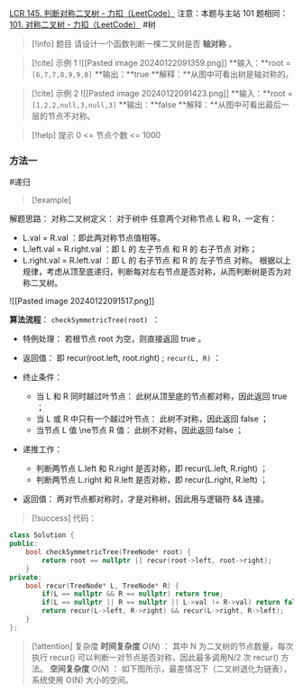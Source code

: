 [LCR 145. 判断对称二叉树 - 力扣（LeetCode）](https://leetcode.cn/problems/dui-cheng-de-er-cha-shu-lcof/description/)
注意：本题与主站 101 题相同：[101. 对称二叉树 - 力扣（LeetCode）](https://leetcode.cn/problems/symmetric-tree/description/)
#树
> [!info] 题目
> 请设计一个函数判断一棵二叉树是否 **轴对称** 。

> [!cite] 示例 1
> ![[Pasted image 20240122091359.png]]
> **输入：**root = `[6,7,7,8,9,9,8]`
**输出：**true
**解释：**从图中可看出树是轴对称的。

> [!cite] 示例 2
> ![[Pasted image 20240122091423.png]]
> **输入：**root = `[1,2,2,null,3,null,3]`
**输出：**false
**解释：**从图中可看出最后一层的节点不对称。

> [!help] 提示
> 0 <= 节点个数 <= 1000
### 方法一
#递归

> [!example] 

解题思路：
对称二叉树定义： 对于树中 任意两个对称节点 L 和 R，一定有：
- L.val = R.val ：即此两对称节点值相等。
- L.left.val = R.right.val ：即 L 的 左子节点 和 R 的 右子节点 对称；
- L.right.val = R.left.val ：即 L 的 右子节点 和 R 的 左子节点 对称。
根据以上规律，考虑从顶至底递归，判断每对左右节点是否对称，从而判断树是否为对称二叉树。

![[Pasted image 20240122091517.png]]

**算法流程**：
`checkSymmetricTree(root) `：

- 特例处理： 若根节点 root 为空，则直接返回 true 。
- 返回值： 即 recur(root.left, root.right) ;
`recur(L, R)` ：

- 终止条件：
	- 当 L 和 R 同时越过叶节点： 此树从顶至底的节点都对称，因此返回 true ；
	- 当 L 或 R 中只有一个越过叶节点： 此树不对称，因此返回 false ；
	- 当节点 L 值 \ne节点 R 值： 此树不对称，因此返回 false ；
- 递推工作：
	- 判断两节点 L.left 和 R.right 是否对称，即 recur(L.left, R.right) ；
	- 判断两节点 L.right 和 R.left 是否对称，即 recur(L.right, R.left) ；
- 返回值： 两对节点都对称时，才是对称树，因此用与逻辑符 && 连接。


> [!success] 代码：
```cpp
class Solution {
public:
    bool checkSymmetricTree(TreeNode* root) {
        return root == nullptr || recur(root->left, root->right);
    }
private:
    bool recur(TreeNode* L, TreeNode* R) {
        if(L == nullptr && R == nullptr) return true;
        if(L == nullptr || R == nullptr || L->val != R->val) return false;
        return recur(L->left, R->right) && recur(L->right, R->left);
    }
};
```
> [!attention] 复杂度
**时间复杂度** $O(N)$ ： 其中 N 为二叉树的节点数量，每次执行 recur() 可以判断一对节点是否对称，因此最多调用N/2 次 recur() 方法。
**空间复杂度** $O(N)$ ： 如下图所示，最差情况下（二叉树退化为链表），系统使用 O(N) 大小的空间。

